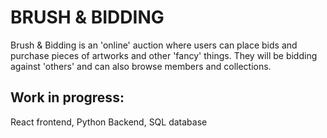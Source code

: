 # BRUSH & BIDDING 

Brush & Bidding is an 'online' auction where users can place bids and purchase pieces of artworks and other 'fancy' things. They will be bidding against 'others' and can also browse members and collections.

## Work in progress:
 React frontend, Python Backend, SQL database